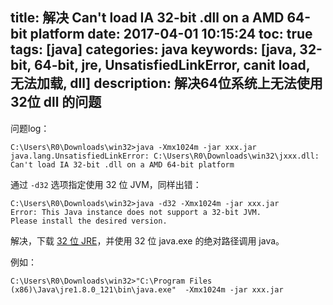 
title: 解决 Can't load IA 32-bit .dll on a AMD 64-bit platform
date: 2017-04-01 10:15:24
toc: true
tags: [java]
categories: java
keywords: [java, 32-bit, 64-bit, jre, UnsatisfiedLinkError, canit load, 无法加载, dll]
description: 解决64位系统上无法使用32位 dll 的问题
---

问题log：

```
C:\Users\R0\Downloads\win32>java -Xmx1024m -jar xxx.jar
java.lang.UnsatisfiedLinkError: C:\Users\R0\Downloads\win32\jxxx.dll: Can't load IA 32-bit .dll on a AMD 64-bit platform
```

通过 `-d32` 选项指定使用 32 位 JVM，同样出错：

```
C:\Users\R0\Downloads\win32>java -d32 -Xmx1024m -jar xxx.jar
Error: This Java instance does not support a 32-bit JVM.
Please install the desired version.
```

解决，下载 [32 位 JRE](http://javadl.oracle.com/webapps/download/AutoDL?BundleId=218831_e9e7ea248e2c4826b92b3f075a80e441)，并使用 32 位 java.exe 的绝对路径调用 java。

例如：

```
C:\Users\R0\Downloads\win32>"C:\Program Files (x86)\Java\jre1.8.0_121\bin\java.exe"  -Xmx1024m -jar xxx.jar
```

